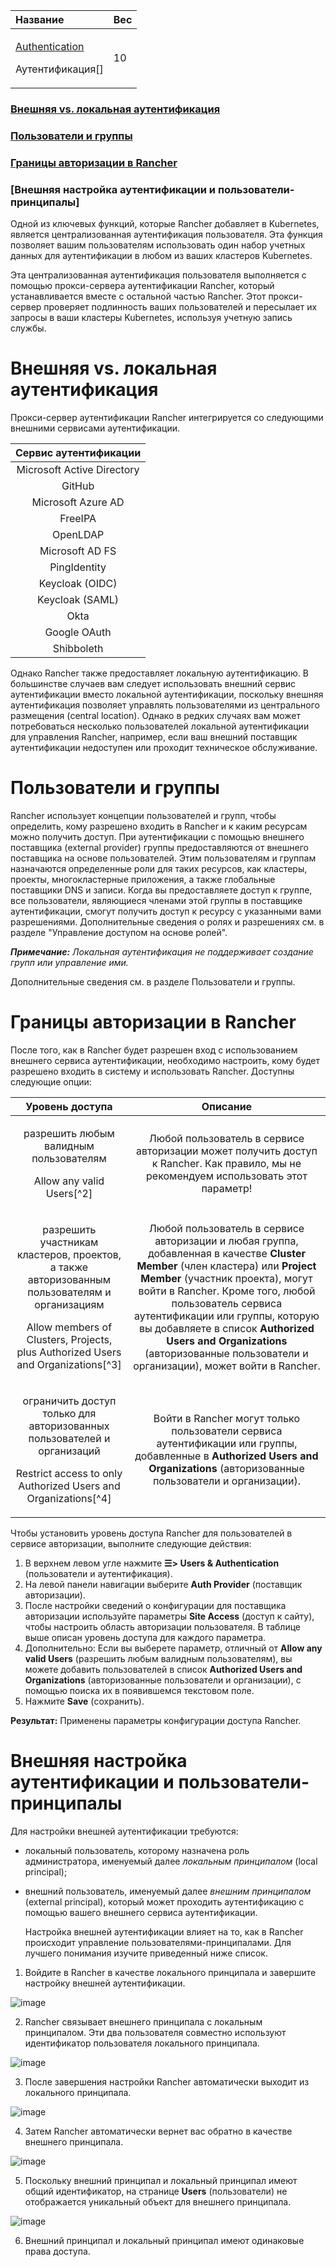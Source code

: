 ﻿


|**Название**|**Вес**|
| :- | :- |
|<p>[Authentication](https://github.com/rancher/docs/blob/master/content/rancher/v2.6/en/admin-settings/authentication/_index.md) </p><p>Аутентификация[]</p>|10|


### [Внешняя vs. локальная аутентификация](https://github.com/markizz01/test/blob/main/ru/Authentication/Authentication.md#внешняя-vs-локальная-аутентификация-1)

### [Пользователи и группы](https://github.com/markizz01/test/blob/main/ru/Authentication/Authentication.md#пользователи-и-группы-1)

### [Границы авторизации в Rancher](https://github.com/markizz01/test/blob/main/ru/Authentication/Authentication.md#границы-авторизации-в-rancher-1)

### [Внешняя настройка аутентификации и пользователи-принципалы]

Одной из ключевых функций, которые Rancher добавляет в Kubernetes, является централизованная аутентификация пользователя. Эта функция позволяет вашим пользователям использовать один набор учетных данных для аутентификации в любом из ваших кластеров Kubernetes.

  Эта централизованная аутентификация пользователя выполняется с помощью прокси-сервера аутентификации Rancher, который устанавливается вместе с остальной частью Rancher. Этот прокси-сервер проверяет подлинность ваших пользователей и пересылает их запросы в ваши кластеры Kubernetes, используя учетную запись службы.
# Внешняя vs. локальная аутентификация
  Прокси-сервер аутентификации Rancher интегрируется со следующими внешними сервисами аутентификации.


|**Сервис аутентификации**|
| :-: |
|Microsoft Active Directory|
|GitHub|
|Microsoft Azure AD|
|FreeIPA|
|OpenLDAP|
|Microsoft AD FS|
|PingIdentity|
|Keycloak (OIDC)|
|Keycloak (SAML)|
|Okta|
|Google OAuth|
|Shibboleth|

  Однако Rancher также предоставляет локальную аутентификацию. В большинстве случаев вам следует использовать внешний сервис аутентификации вместо локальной аутентификации, поскольку внешняя аутентификация позволяет управлять пользователями из центрального размещения (central location). Однако в редких случаях вам может потребоваться несколько пользователей локальной аутентификации для управления Rancher, например, если ваш внешний поставщик аутентификации недоступен или проходит техническое обслуживание.
# Пользователи и группы
  Rancher использует концепции пользователей и групп, чтобы определить, кому разрешено входить в Rancher и к каким ресурсам можно получить доступ. При аутентификации с помощью внешнего поставщика (external provider) группы предоставляются от внешнего поставщика на основе пользователей. Этим пользователям и группам назначаются определенные роли для таких ресурсов, как кластеры, проекты, многокластерные приложения, а также глобальные поставщики DNS и записи. Когда вы предоставляете доступ к группе, все пользователи, являющиеся членами этой группы в поставщике аутентификации, смогут получить доступ к ресурсу с указанными вами разрешениями. Дополнительные сведения о ролях и разрешениях см. в разделе "Управление доступом на основе ролей".

***Примечание:** Локальная аутентификация не поддерживает создание групп или управление ими.*

  Дополнительные сведения см. в разделе Пользователи и группы.

# Границы авторизации в Rancher
  После того, как в Rancher будет разрешен вход с использованием внешнего сервиса аутентификации, необходимо настроить, кому будет разрешено входить в систему и использовать Rancher. Доступны следующие опции:


|**Уровень доступа**|**Описание**|
| :-: | :-: |
|<p>разрешить любым валидным пользователям</p><p>Allow any valid Users[^2]</p>|Любой пользователь в сервисе авторизации может получить доступ к Rancher. Как правило, мы не рекомендуем использовать этот параметр!|
|<p>разрешить участникам кластеров, проектов, а также авторизованным пользователям и организациям</p><p>Allow members of Clusters, Projects, plus Authorized Users and Organizations[^3]</p>|Любой пользователь в сервисе авторизации и любая группа, добавленная в качестве **Cluster Member** (член кластера) или **Project Member** (участник проекта), могут войти в Rancher. Кроме того, любой пользователь сервиса аутентификации или группы, которую вы добавляете в список **Authorized Users and Organizations** (авторизованные пользователи и организации), может войти в Rancher.|
|<p>ограничить доступ только для авторизованных пользователей и организаций</p><p>Restrict access to only Authorized Users and Organizations[^4]</p>|Войти в Rancher могут только пользователи сервиса аутентификации или группы, добавленные в **Authorized Users and Organizations** (авторизованные пользователи и организации).|

  Чтобы установить уровень доступа Rancher для пользователей в сервисе авторизации, выполните следующие действия:

1. В верхнем левом угле нажмите **☰> Users & Authentication** (пользователи и аутентификация).
1. На левой панели навигации выберите **Auth Provider** (поставщик авторизации).
1. После настройки сведений о конфигурации для поставщика авторизации используйте параметры **Site Access** (доступ к сайту), чтобы настроить область авторизации пользователя. В таблице выше описан уровень доступа для каждого параметра.
1. Дополнительно: Если вы выберете параметр, отличный от **Allow any valid Users** (разрешить любым валидным пользователям), вы можете добавить пользователей в список **Authorized Users and Organizations** (авторизованные пользователи и организации), с помощью поиска их в появившемся текстовом поле.
1. Нажмите **Save** (сохранить).

**Результат:** Применены параметры конфигурации доступа Rancher.


# Внешняя настройка аутентификации и пользователи-принципалы
Для настройки внешней аутентификации требуются:

- локальный пользователь, которому назначена роль администратора, именуемый далее *локальным принципалом* (local principal);
- внешний пользователь, именуемый далее *внешним принципалом* (external principal), который может проходить аутентификацию с помощью вашего внешнего сервиса аутентификации.

  Настройка внешней аутентификации влияет на то, как в Rancher происходит управление пользователями-принципалами. Для лучшего понимания изучите приведенный ниже список.

1. Войдите в Rancher в качестве локального принципала и завершите настройку внешней аутентификации.

![image](https://user-images.githubusercontent.com/119851242/207583431-9bf18187-bf47-463c-ba4f-4fd8374369ef.png)


2. Rancher связывает внешнего принципала с локальным принципалом. Эти два пользователя совместно используют идентификатор пользователя локального принципала.

![image](https://user-images.githubusercontent.com/119851242/207583465-58b3e47b-5da2-4945-bb95-2464d7465522.png)


3. После завершения настройки Rancher автоматически выходит из локального принципала.

![image](https://user-images.githubusercontent.com/119851242/207583496-551ee87d-024f-436f-a223-88dcfde9ea91.png)


4. Затем Rancher автоматически вернет вас обратно в качестве внешнего принципала.

![image](https://user-images.githubusercontent.com/119851242/207583539-4c62d803-1082-42a8-89e8-a900815ed359.png)


5. Поскольку внешний принципал и локальный принципал имеют общий идентификатор, на странице **Users** (пользователи) не отображается уникальный объект для внешнего принципала.

![image](https://user-images.githubusercontent.com/119851242/207583566-379c620c-f018-4bc6-b889-dd95b1fb78e3.png)


6. Внешний принципал и локальный принципал имеют одинаковые права доступа.


 
